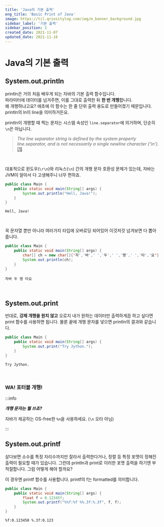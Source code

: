 ```yaml
---
title: 'Java의 기본 출력'
eng_title: 'Basic Print of Java'
image: https://til.qriositylog.com/img/m_banner_background.jpg
sidebar_label: '기본 출력'
sidebar_position: 2
created_date: 2021-11-07
updated_date: 2021-11-16
---
```


# Java의 기본 출력

## System.out.println
println은 거의 처음 배우게 되는 자바의 기본 출력 함수입니다.<br />
파라미터에 데이터를 넘겨주면, 이를 그대로 출력한 뒤 **한 번 개행**합니다.<br />
왜 개행하냐고요? 애초에 이 함수는 한 줄 단위 출력 용도로 만들어졌기 때문입니다. println의 ln이 line을 의미하거든요.

println이 개행할 때 찍는 문자는 시스템 속성인 `line.separator`에 의거하며, 단순히 `\n`은 아닙니다.

> *The line separator string is defined by the system property line.separator, and is not necessarily a single newline character ('\n').*
> [[1]](https://docs.oracle.com/en/java/javase/17/docs/api/java.base/java/io/PrintStream.html#println())

<br />

대표적으로 윈도우(`\r\n`)와 리눅스(`\n`) 간의 개행 문자 호환성 문제가 있는데, 자바는 JVM이 알아서 다 고생해주니 너무 편하죠.

```java
public class Main {
	public static void main(String[] args) {
        System.out.println("Hell, Java!");
    }
}
```
```text title=결과
Hell, Java!

```
<br />

꼭 문자열 뿐만 아니라 여러가지 타입에 오버로딩 되어있어 이것저것 넘겨보면 다 뽑아줍니다.

```java
public class Main {
	public static void main(String[] args) {
		char[] ch = new char[]{'자','바',' ','두',' ','명',' ','타','요'};
		System.out.println(ch);
	}
}
```
```text title=결과
자바 두 명 타요

```
<br />

## System.out.print
반대로, **강제 개행을 원치 않고** 오로지 내가 원하는 데이터만 출력하게끔 하고 싶다면 print 함수를 사용하면 됩니다. 물론 끝에 개행 문자를 넣으면 println의 결과와 같습니다.

```java
public class Main {
	public static void main(String[] args) {
        System.out.print("Try Jython.");
    }
}
```
```text title="결과"
Try Jython.
```
<br />

### WA! 포터블 개행!
:::info

***개행 문자는 뭘 쓰죠?***

자바가 제공하는 OS-free한 `%n`을 사용하세요. (`\n` 오타 아님)

:::
<br />

## System.out.printf
살다보면 소수를 특정 자리수까지만 잘라서 출력한다거나, 정렬 등 특정 포맷이 정해진 출력이 필요할 때가 있습니다. 그런데 println과 print로 이러한 포맷 출력을 하기엔 부적절합니다. 그럼 어떻게 해야 할까요?

이 경우엔 printf 함수를 사용합니다. printf의 f는 formatted를 의미합니다.

```java
public class Main {
	public static void main(String[] args) {
		float f = 0.12345f;
		System.out.printf("%%f:%f %%.3f:%.3f", f, f);
	}
}
```
```text title="결과"
%f:0.123450 %.3f:0.123
```